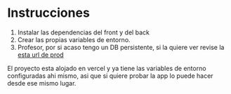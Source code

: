 # Instrucciones

1. Instalar las dependencias del front y del back
2. Crear las propias variables de entorno.
3. Profesor, por si acaso tengo un DB persistente, si la quiere ver revise la [esta url de prod](https://desafio3-likeme.onrender.com) 

El proyecto esta alojado en vercel y ya tiene las variables de entorno configuradas ahi mismo, asi que si quiere probar la app lo puede hacer desde ese mismo lugar.


